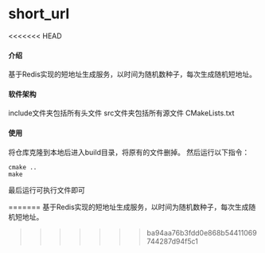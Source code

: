# short_url
<<<<<<< HEAD

#### 介绍
基于Redis实现的短地址生成服务，以时间为随机数种子，每次生成随机短地址。

#### 软件架构
include文件夹包括所有头文件
src文件夹包括所有源文件
CMakeLists.txt

#### 使用
将仓库克隆到本地后进入build目录，将原有的文件删掉。
然后运行以下指令：

```shell
cmake ..
make
```
最后运行可执行文件即可

=======
基于Redis实现的短地址生成服务，以时间为随机数种子，每次生成随机短地址。
>>>>>>> ba94aa76b3fdd0e868b54411069744287d94f5c1
